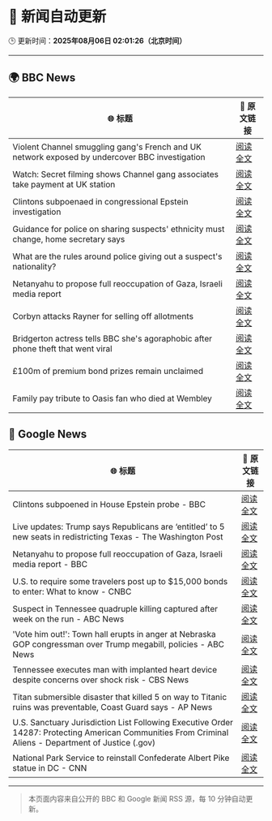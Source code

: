 # 🧠 新闻自动更新

🕒 更新时间：**2025年08月06日 02:01:26（北京时间）**

---

## 🌍 BBC News

| 🌐 标题 | 🔗 原文链接 |
|--------|-------------|
| Violent Channel smuggling gang's French and UK network exposed by undercover BBC investigation | [阅读全文](https://www.bbc.com/news/articles/cly48nmmzdro?at_medium=RSS&at_campaign=rss) |
| Watch: Secret filming shows Channel gang associates take payment at UK station | [阅读全文](https://www.bbc.com/news/videos/cwy57p22nl3o?at_medium=RSS&at_campaign=rss) |
| Clintons subpoenaed in congressional Epstein investigation | [阅读全文](https://www.bbc.com/news/articles/c79l38vl3lwo?at_medium=RSS&at_campaign=rss) |
| Guidance for police on sharing suspects' ethnicity must change, home secretary says | [阅读全文](https://www.bbc.com/news/articles/c8rygx2xpy7o?at_medium=RSS&at_campaign=rss) |
| What are the rules around police giving out a suspect's nationality? | [阅读全文](https://www.bbc.com/news/articles/cm21evz732eo?at_medium=RSS&at_campaign=rss) |
| Netanyahu to propose full reoccupation of Gaza, Israeli media report | [阅读全文](https://www.bbc.com/news/articles/cpqv2qjg5vvo?at_medium=RSS&at_campaign=rss) |
| Corbyn attacks Rayner for selling off allotments | [阅读全文](https://www.bbc.com/news/articles/c3dpkvkkjjno?at_medium=RSS&at_campaign=rss) |
| Bridgerton actress tells BBC she's agoraphobic after phone theft that went viral | [阅读全文](https://www.bbc.com/news/articles/cg4xkp30y6ro?at_medium=RSS&at_campaign=rss) |
| £100m of premium bond prizes remain unclaimed | [阅读全文](https://www.bbc.com/news/articles/ce3791ep6gko?at_medium=RSS&at_campaign=rss) |
| Family pay tribute to Oasis fan who died at Wembley | [阅读全文](https://www.bbc.com/news/articles/ce87gykd4z8o?at_medium=RSS&at_campaign=rss) |

## 📰 Google News

| 🌐 标题 | 🔗 原文链接 |
|--------|-------------|
| Clintons subpoened in House Epstein probe - BBC | [阅读全文](https://news.google.com/rss/articles/CBMiWkFVX3lxTE5zdFlvakFXY1JWd2sxbDZ1M2VESXVrRkppNXpiNUJVYmtvRkhVQzZWNjlHN0dITXdsdnZ6NW9ZYmpFMzFFRnpQcE5fX2VBQ19zM28yT3llY0MwQdIBX0FVX3lxTE93eTc3VzZ6Slp5N0IySlNrSDByMW9oLXpjaEI3Nm1IbEtVTkhPcEE4OXVBSjJRTGo1R1hRcU0td1BRSG95N0MyWl90UkdPYjQwd2ZuaDRXRm9hS0FjZXdN?oc=5) |
| Live updates: Trump says Republicans are ‘entitled’ to 5 new seats in redistricting Texas - The Washington Post | [阅读全文](https://news.google.com/rss/articles/CBMifkFVX3lxTE5QV2lwRzV3OGM3dkVhQmdXN09BZktjWjl4c0ZDWG5vQm42RmZLMnlYLTFpbkNlRmYtOXBjX0NqZlFsQmVhRWtOVEJES0Rqc3dySmtwN0lBaDBhNWFaRXVNbndaMWdPam9tdThFZF8wVTFxRDNFaXJKVkVkWXpyUQ?oc=5) |
| Netanyahu to propose full reoccupation of Gaza, Israeli media report - BBC | [阅读全文](https://news.google.com/rss/articles/CBMiWkFVX3lxTFAxNW9sOC1hdzcta0NHNDhsVGU2UG45M3p2TEJSeTdVMm9va2Jub0l0SzQ2SzhSU3Q1OXhxT0RWaTBWaHhTUHNLb0o0OEpUV3NCaVlOci1SLU9Gd9IBX0FVX3lxTE42ZkloYjVmd1VPcTVHaVF4TlBCaVZienQ3d0VJNDBJTlhReFFDcjFJY0pXbWl3U01HcnZfYlFtNnhNTjFoTTk5THpWZTVmYVpfU0dHVjkya2tMNWNmTWs0?oc=5) |
| U.S. to require some travelers post up to $15,000 bonds to enter: What to know - CNBC | [阅读全文](https://news.google.com/rss/articles/CBMipwFBVV95cUxOSlJibHlXVmVZR0VjblBnelpHc3Q3dDFSSHNhRVhGNXdueVBWay1lanFlb3JNVlhIS3hSVDZyZ2dkZjdual84X0lKM2gwMnR2aHRobUtIM1FObDhqSlAyQkZqSVhzQzRKMWRETXYtcndrRURfbnRLU0J5WFpuWFIxSTdBWk1nWnBESElDR3Nrdm54MUV6b1dDWFd6clgxNDBfZzFTVEVYNNIBrAFBVV95cUxOQ1J2bkV6dGozclVHOFBJZ0k1ZUlPODBWdDFlRkVfZTFsVVA2XzNndllyVVJoTTVwdDBMcExpQWwwNl9Sbi0zMlktS294ODhoOXJ2WjRNWFhrQlhGQmJ1Ym9tM0Y4bnhVTFdoZEhfUGRZcVo3bGoybWFScXNOOVp6SDFQeWlBZkIxaG1EQTRGU0steEUzbVZFTTEtVS0za01JOGtYLWxjTEZHTVZP?oc=5) |
| Suspect in Tennessee quadruple killing captured after week on the run - ABC News | [阅读全文](https://news.google.com/rss/articles/CBMiqAFBVV95cUxQQkZwRXpwOGk3Tm9KWmxqRk94Mzl6aDJoczEzTEpta1hxd2dLUTUxdURWN3dnVFBfTWJqQkx6VXV6RjF5aVpRQjlPZkY1R2VvSS1ucWhjLXJ3Y01GcElSZWd1TlRDdGlwZTBaVEYwOUpvVzRnRm1tek9CMVNURF96U0NsZFdPVFc0cXhhLWZlSjF0cnVTN0VZaDIyZUIyRGFseXM4ZUxBbEzSAa4BQVVfeXFMTUF4Q2s4T3lqUERCRDdaTldDU3hKeGJ6LUMzNTNCRGs1dmE1NlI2V2Fkc2RGMkZQREdVYmVKakVyRWtBRFFMYVdzSFdoMVZnTnVuRGlOam5QdVg2YVNUeS1VckIzVzdyb1F1WnFBaFNoWkN1OC1naW9NdjNzcTBLSzlDMENJbXFCSW9aa1hxSkJ5SE84TWota05qRTJSNmVUei15WnU3ZTl4UHFHUEpB?oc=5) |
| 'Vote him out!': Town hall erupts in anger at Nebraska GOP congressman over Trump megabill, policies - ABC News | [阅读全文](https://news.google.com/rss/articles/CBMipgFBVV95cUxQMWphbHVocTZmWGdGYzI0ZUVvT1ZJMHJNZC1GZlFOdXhhNW9rX0FWckZqVTBielZWMnpTWHRJWFhTcEZWX2hnbExWYWhJNlJWWVFwZnVidlZKNnlwRVJ1akJ3aUc0OC1yUXRibFdBUWZ5ZS1tQWpjN1BVSWNCN1VQc25ELUpKTjA2M2RTaXBoc01VN1V6Z3AtbTNuLV9zekoxWkxlQU1n0gGrAUFVX3lxTFBaX2dpbGI0bFJjZjBHcjlLSXdXZnZERGF4anFGZlBXNzhlTkNrT2E2Yk9pYk8yeEpxUVRmY0dxcXFVbElESXROV1BsS29EcTJTWFo4Y1dUT1lubm1QY19TM1hYcjZEUWZwY2xhM3J0TjFNclcxUHV3Qm1lYXV6Wm5kbnAyaVZGNnFaZ3dpX2lHZ3JiOTFLR3dOSmRwVk9qcklPbXBJVkxTc1N3MA?oc=5) |
| Tennessee executes man with implanted heart device despite concerns over shock risk - CBS News | [阅读全文](https://news.google.com/rss/articles/CBMiiwFBVV95cUxOYmhrYjlfX0N6cXgtc0NReXN2YkVyMWkxU1JvbW4yU3VaZmV2ZGpISzBaUU96UXdGNzhZYWJhQkZybTkzZE5lVWtoZlR0ZHJHREZtV1RraXFpeWZwMWVyTGV0WTFzeGhJc2ZMZzZkRC1zeGdnR1p1SXJJV0JmWk9xdlRpaDF3Sldzbmw40gGQAUFVX3lxTE43TkszMWhxUWkyMEtSbkttekxaUGJqMVBaMEVNbUpyX3p3MjNLUW9abThZQWJaMFFaUjloMnhyYzVLSk5rVFNHRl85SWRtdkhEWXJkY1hMRmt3Qkt0YXRhVGZSS2hqY3hkcFY5QzQ4R3VZcXJnZFJzUExhTnJJNlg5dUFHVzRYVV93UEVkYTNkTg?oc=5) |
| Titan submersible disaster that killed 5 on way to Titanic ruins was preventable, Coast Guard says - AP News | [阅读全文](https://news.google.com/rss/articles/CBMiswFBVV95cUxONlA5Zl9RSkdpbklNUG1PM1RXSDF2MEhqQTZ3bktKV19PbV9EUTNBN1hoLXkwTThUcG1XYzA1UG11dmo5MXlpMk53WFRPeDRUcFJTa1V5RUJFOTR5TmpKV0RnZTVYQ3c5YTVZb1l6VlA0LWJqb2VCYURaOHZMeTdxLVZlZVJRd2JWRjhDOVRQWDRiN09XZ3VfV1hsN2ZWaHJySEZING9ocXg1M01wSEFleS03UQ?oc=5) |
| U.S. Sanctuary Jurisdiction List Following Executive Order 14287: Protecting American Communities From Criminal Aliens - Department of Justice (.gov) | [阅读全文](https://news.google.com/rss/articles/CBMivgFBVV95cUxNNDlZTWRFRXZsR2l4U1NpQWxYemk5SzhEWlZJb1B3OFRzeEtoQU5KU0hsbmNRNko4eVJUVjRYMlVuOW93ZzMwc1gwTDM5Z0N1a1BuSlMyaHJibVZHLTZHcjZOOHo0NXN1WWtWWUNkelE4RWtZU3drUV9uYVpJUDhfaTVhMFYzc2xPUkJZWEV4V1lOUDhOS1E5QTRYNWtFZEhaRnlvV3FQV1lLdkxTbTRVQ2tmRkdrSXJfM2gzSHhn?oc=5) |
| National Park Service to reinstall Confederate Albert Pike statue in DC - CNN | [阅读全文](https://news.google.com/rss/articles/CBMihwFBVV95cUxNR3NhQ2gzMWlIUjc2NDZyVzZTQ2dHc3FmY05ua2xnRU9DZGZHMkJfYk1qc0ZMSThWSGNSbnJfakFuTU5pdG1XWGFKMWJzSXc1aHBmWXpLaktlVncxMllPZDZUOG1VQTdFMVUtODllaEpPRU1zaWdubkYxR3VMUFpOaUVRLTZQWkHSAYwBQVVfeXFMTnNNU2hjZ1BVcDZITVQwOXV3cHRqQmdEU2dQVW5rMjBXc29GbHhaaDJCNkFWQmFJVTZ3Q3FaSWtoQkphNHdwRVFZOTFCYjZfQk5NYzkyNkt2WXpOLU1FTEpsTmphNHRKYWpTZlkxRk9ISll5MFhOOXh3R2xSSERGZFc3ZmpOOEx0Zlp1LXA?oc=5) |

---
> 本页面内容来自公开的 BBC 和 Google 新闻 RSS 源，每 10 分钟自动更新。